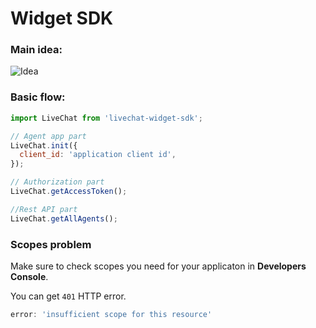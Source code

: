 ﻿# Widget SDK

### Main idea:

![Idea](https://raw.githubusercontent.com/livechat/sample-apps/master/widget-sdk/widget-sdk-idea.png)

### Basic flow:

```js
import LiveChat from 'livechat-widget-sdk';

// Agent app part
LiveChat.init({  
  client_id: 'application client id',  
});

// Authorization part
LiveChat.getAccessToken();

//Rest API part
LiveChat.getAllAgents();

```

### Scopes problem

Make sure to check scopes you need for your applicaton in **Developers Console**.

You can get `401` HTTP error.

```js
error: 'insufficient scope for this resource'
```
